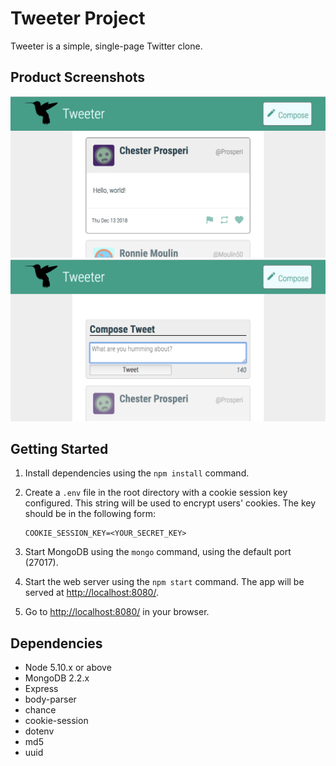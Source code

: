 # Tweeter Project

Tweeter is a simple, single-page Twitter clone.

## Product Screenshots

![Screenshot of Tweeter](https://raw.githubusercontent.com/zixialu/tweeter/master/docs/tweeter-main.png)
![Screenshot of compose form](https://raw.githubusercontent.com/zixialu/tweeter/master/docs/tweeter-compose.png)

## Getting Started

1. Install dependencies using the `npm install` command.
2. Create a `.env` file in the root directory with a cookie session key configured. This string will be used to encrypt users' cookies. The key should be in the following form:

   ```env
   COOKIE_SESSION_KEY=<YOUR_SECRET_KEY>
   ```

3. Start MongoDB using the `mongo` command, using the default port (27017).
4. Start the web server using the `npm start` command. The app will be served at <http://localhost:8080/>.
5. Go to <http://localhost:8080/> in your browser.

## Dependencies

- Node 5.10.x or above
- MongoDB 2.2.x
- Express
- body-parser
- chance
- cookie-session
- dotenv
- md5
- uuid
